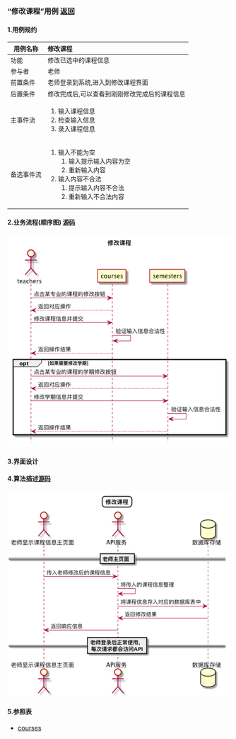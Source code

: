 ### “修改课程”用例 [返回](././README.md)

#### 1.用例规约

|用例名称|修改课程|
|-------|:-------------|
|功能|修改已选中的课程信息|
|参与者|老师|
|前置条件|老师登录到系统,进入到修改课程界面|
|后置条件|修改完成后,可以查看到刚刚修改完成后的课程信息|
|主事件流|<ol><li>输入课程信息</li><li>检查输入信息</li><li>录入课程信息</li></ol>|
|备选事件流|<ol><li>输入不能为空<ol><li>输入提示输入内容为空</li><li>重新输入内容</li></ol></li><li>输入内容不合法<ol><li>提示输入内容不合法</li><li>重新输入不合法内容</li></ol></li></ol>|



#### 2.业务流程(顺序图) [源码](../sequence/修改课程.md)
![修改课程](/out/test6/sequence/修改课程/修改课程.png)

#### 3.界面设计

#### 4.算法描述[源码](../sequence/修改课程1.md)
![修改课程](/out/test6/sequence/修改课程1/修改课程1.png)


#### 5.参照表
- [courses](../数据库设计.md/#courses)